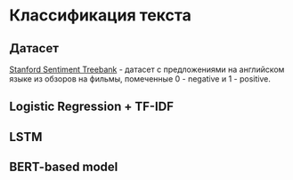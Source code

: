 # Классификация текста

## Датасет 
[Stanford Sentiment Treebank](https://huggingface.co/datasets/sst2) - датасет с предложениями на английском языке из обзоров на фильмы, помеченные 0 - negative и 1 - positive.

## Logistic Regression + TF-IDF
## LSTM 
## BERT-based model
